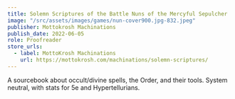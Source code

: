 ```yaml
---
title: Solemn Scriptures of the Battle Nuns of the Mercyful Sepulcher
image: "/src/assets/images/games/nun-cover900.jpg-832.jpeg"
publisher: Mottokrosh Machinations
publish_date: 2022-06-05
role: Proofreader
store_urls:
  - label: MottoKrosh Machinations
    url: https://mottokrosh.com/machinations/solemn-scriptures/
---
```


A sourcebook about occult/divine spells, the Order, and their tools. System neutral, with stats for 5e and Hypertellurians.